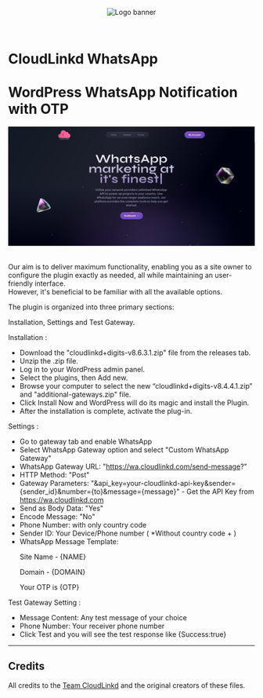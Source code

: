 <p align="center">
<img alt="Logo banner" src="https://github.com/cloudlinkd-networks/whatsapp-notification/blob/main/logo.png"/></p>
</br>

# CloudLinkd WhatsApp</br></br>WordPress WhatsApp Notification with OTP

![Example dashboard](https://raw.githubusercontent.com/cloudlinkd-networks/WHMCS-WhatsApp-Notification/refs/heads/main/screenshot-4.png)
</br></br>

Our aim is to deliver maximum functionality, enabling you as a site owner to configure the plugin exactly as needed, all while maintaining an user-friendly interface.<br>
However, it's beneficial to be familiar with all the available options.<br>

The plugin is organized into three primary sections:<br>

Installation, Settings and Test Gateway.

Installation :

- Download the "cloudlinkd+digits-v8.6.3.1.zip" file from the releases tab.
- Unzip the .zip file.
- Log in to your WordPress admin panel.
- Select the plugins, then Add new.
- Browse your computer to select the new “cloudlinkd+digits-v8.4.4.1.zip” and "additional-gateways.zip" file.
- Click Install Now and WordPress will do its magic and install the Plugin.
- After the installation is complete, activate the plug-in.

Settings :

- Go to gateway tab and enable WhatsApp
- Select WhatsApp Gateway option and select "Custom WhatsApp Gateway"
- WhatsApp Gateway URL: "https://wa.cloudlinkd.com/send-message?"
- HTTP Method: "Post"
- Gateway Parameters: "&api_key=your-cloudlinkd-api-key&sender={sender_id}&number={to}&message={message}" - Get the API Key from https://wa.cloudlinkd.com
- Send as Body Data: "Yes"
- Encode Message: "No"
- Phone Number: with only country code
- Sender ID: Your Device/Phone number ( *Without country code + )
- WhatsApp Message Template:
  <p>Site Name - {NAME}</p>
  <p>Domain - {DOMAIN}</p>
  <p>Your OTP is {OTP}</p>

Test Gateway Setting :

- Message Content: Any test message of your choice
- Phone Number: Your receiver phone number
- Click Test and you will see the test response like {Success:true}

----------

## Credits

All credits to the [Team CloudLinkd](https://www.cloudlinkd.com) and the original creators of these files.</br>
